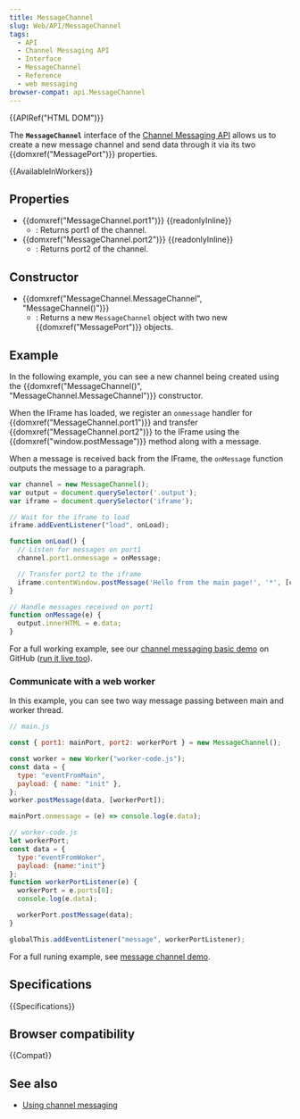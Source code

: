```yaml
---
title: MessageChannel
slug: Web/API/MessageChannel
tags:
  - API
  - Channel Messaging API
  - Interface
  - MessageChannel
  - Reference
  - web messaging
browser-compat: api.MessageChannel
---
```

{{APIRef("HTML DOM")}}

The **`MessageChannel`** interface of the [Channel Messaging API](/en-US/docs/Web/API/Channel_Messaging_API) allows us to create a new message channel and send data through it via its two {{domxref("MessagePort")}} properties.

{{AvailableInWorkers}}

## Properties

- {{domxref("MessageChannel.port1")}} {{readonlyInline}}
  - : Returns port1 of the channel.
- {{domxref("MessageChannel.port2")}} {{readonlyInline}}
  - : Returns port2 of the channel.

## Constructor

- {{domxref("MessageChannel.MessageChannel", "MessageChannel()")}}
  - : Returns a new `MessageChannel` object with two new {{domxref("MessagePort")}} objects.

## Example

In the following example, you can see a new channel being created using the {{domxref("MessageChannel()", "MessageChannel.MessageChannel")}} constructor.

When the IFrame has loaded, we register an `onmessage` handler for {{domxref("MessageChannel.port1")}} and transfer {{domxref("MessageChannel.port2")}} to the IFrame using the {{domxref("window.postMessage")}} method along with a message.

When a message is received back from the IFrame, the `onMessage` function outputs the message to a paragraph.

```js
var channel = new MessageChannel();
var output = document.querySelector('.output');
var iframe = document.querySelector('iframe');

// Wait for the iframe to load
iframe.addEventListener("load", onLoad);

function onLoad() {
  // Listen for messages on port1
  channel.port1.onmessage = onMessage;

  // Transfer port2 to the iframe
  iframe.contentWindow.postMessage('Hello from the main page!', '*', [channel.port2]);
}

// Handle messages received on port1
function onMessage(e) {
  output.innerHTML = e.data;
}
```

For a full working example, see our [channel messaging basic demo](https://github.com/mdn/dom-examples/tree/master/channel-messaging-basic) on GitHub ([run it live too](https://mdn.github.io/dom-examples/channel-messaging-basic/)).

### Communicate with a web worker

In this example, you can see two way message passing between main and worker thread.

```js
// main.js

const { port1: mainPort, port2: workerPort } = new MessageChannel();

const worker = new Worker("worker-code.js");
const data = {
  type: "eventFromMain",
  payload: { name: "init" },
};
worker.postMessage(data, [workerPort]);

mainPort.onmessage = (e) => console.log(e.data);

// worker-code.js
let workerPort;
const data = {
  type:"eventFromWoker", 
  payload: {name:"init"}
};
function workerPortListener(e) {
  workerPort = e.ports[0];
  console.log(e.data);

  workerPort.postMessage(data);
}

globalThis.addEventListener("message", workerPortListener);
```

For a full runing example, see [message channel demo](https://github.com/kavitshah8/messageChnannel).

## Specifications

{{Specifications}}

## Browser compatibility

{{Compat}}

## See also

- [Using channel messaging](/en-US/docs/Web/API/Channel_Messaging_API/Using_channel_messaging)
